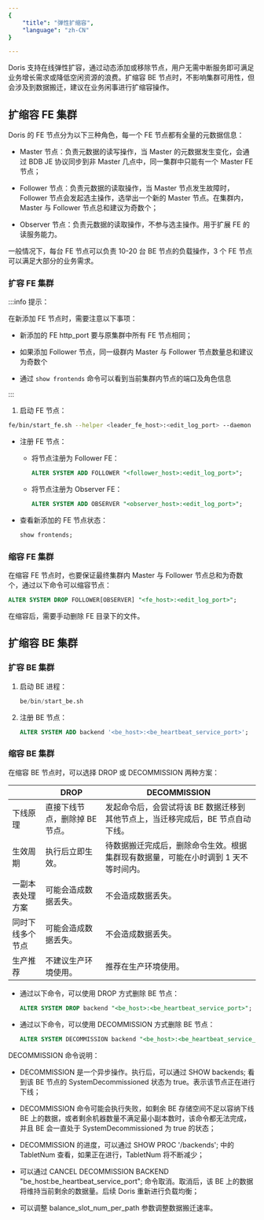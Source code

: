 ```yaml
---
{
    "title": "弹性扩缩容",
    "language": "zh-CN"
}

---
```


<!--
Licensed to the Apache Software Foundation (ASF) under one
or more contributor license agreements.  See the NOTICE file
distributed with this work for additional information
regarding copyright ownership.  The ASF licenses this file
to you under the Apache License, Version 2.0 (the
"License"); you may not use this file except in compliance
with the License.  You may obtain a copy of the License at

  http://www.apache.org/licenses/LICENSE-2.0

Unless required by applicable law or agreed to in writing,
software distributed under the License is distributed on an
"AS IS" BASIS, WITHOUT WARRANTIES OR CONDITIONS OF ANY
KIND, either express or implied.  See the License for the
specific language governing permissions and limitations
under the License.
-->



Doris 支持在线弹性扩容，通过动态添加或移除节点，用户无需中断服务即可满足业务增长需求或降低空闲资源的浪费。扩缩容 BE 节点时，不影响集群可用性，但会涉及到数据搬迁，建议在业务闲事进行扩缩容操作。

## 扩缩容 FE 集群

Doris 的 FE 节点分为以下三种角色，每一个 FE 节点都有全量的元数据信息：

* Master 节点：负责元数据的读写操作，当 Master 的元数据发生变化，会通过 BDB JE 协议同步到非 Master 几点中，同一集群中只能有一个 Master FE 节点；

* Follower 节点：负责元数据的读取操作，当 Master 节点发生故障时，Follower 节点会发起选主操作，选举出一个新的 Master 节点。在集群内，Master 与 Follower 节点总和建议为奇数个；

* Observer 节点：负责元数据的读取操作，不参与选主操作。用于扩展 FE 的读服务能力。

一般情况下，每台 FE 节点可以负责 10-20 台 BE 节点的负载操作，3 个 FE 节点可以满足大部分的业务需求。

### 扩容 FE 集群

:::info 提示：

在新添加 FE 节点时，需要注意以下事项：

* 新添加的 FE http_port 要与原集群中所有 FE 节点相同；

* 如果添加 Follower 节点，同一级群内 Master 与 Follower 节点数量总和建议为奇数个

* 通过 `show frontends` 命令可以看到当前集群内节点的端口及角色信息

:::

1. 启动 FE 节点：

  ```bash
  fe/bin/start_fe.sh --helper <leader_fe_host>:<edit_log_port> --daemon
  ```

  * 注册 FE 节点：

    * 将节点注册为 Follower FE：

      ```sql
      ALTER SYSTEM ADD FOLLOWER "<follower_host>:<edit_log_port>";
      ```

    * 将节点注册为 Observer FE：

      ```sql
      ALTER SYSTEM ADD OBSERVER "<observer_host>:<edit_log_port>";
      ```

  * 查看新添加的 FE 节点状态：

    ```sql
    show frontends;
    ```

### 缩容 FE 集群

在缩容 FE 节点时，也要保证最终集群内 Master 与 Follower 节点总和为奇数个，通过以下命令可以缩容节点：

```sql
ALTER SYSTEM DROP FOLLOWER[OBSERVER] "<fe_host>:<edit_log_port>";
```
在缩容后，需要手动删除 FE 目录下的文件。

## 扩缩容 BE 集群

### 扩容 BE 集群

1. 启动 BE 进程：

   ```sql
   be/bin/start_be.sh
   ```

2. 注册 BE 节点：

   ```sql
   ALTER SYSTEM ADD backend '<be_host>:<be_heartbeat_service_port>';
   ```

### 缩容 BE 集群

在缩容 BE 节点时，可以选择 DROP 或 DECOMMISSION 两种方案：

|          | DROP              | DECOMMISSION                                |
| -------- | ----------------- | ------------------------------------------- |
| 下线原理     | 直接下线节点，删除掉 BE 节点。 | 发起命令后，会尝试将该 BE 数据迁移到其他节点上，当迁移完成后，BE 节点自动下线。 |
| 生效周期     | 执行后立即生效。          | 待数据搬迁完成后，删除命令生效。根据集群现有数据量，可能在小时调到 1 天不等时间内。 |
| 一副本表处理方案 | 可能会造成数据丢失。        | 不会造成数据丢失。                                   |
| 同时下线多个节点 | 可能会造成数据丢失。        | 不会造成数据丢失。                                   |
| 生产推荐     | 不建议生产环境使用。        | 推荐在生产环境使用。                                  |

* 通过以下命令，可以使用 DROP 方式删除 BE 节点：

  ```sql
  ALTER SYSTEM DROP backend "<be_host>:<be_heartbeat_service_port>";
  ```

* 通过以下命令，可以使用 DECOMMISSION 方式删除 BE 节点：

  ```sql
  ALTER SYSTEM DECOMMISSION backend "<be_host>:<be_heartbeat_service_port>";
  ```

DECOMMISSION 命令说明：

- DECOMMISSION 是一个异步操作。执行后，可以通过 SHOW backends; 看到该 BE 节点的 SystemDecommissioned 状态为 true。表示该节点正在进行下线；

- DECOMMISSION 命令可能会执行失败，如剩余 BE 存储空间不足以容纳下线 BE 上的数据，或者剩余机器数量不满足最小副本数时，该命令都无法完成，并且 BE 会一直处于 SystemDecommissioned 为 true 的状态；

- DECOMMISSION 的进度，可以通过 SHOW PROC '/backends'; 中的 TabletNum 查看，如果正在进行，TabletNum 将不断减少；

- 可以通过 CANCEL DECOMMISSION BACKEND "be_host:be_heartbeat_service_port"; 命令取消。取消后，该 BE 上的数据将维持当前剩余的数据量。后续 Doris 重新进行负载均衡；

- 可以调整 balance_slot_num_per_path 参数调整数据搬迁速率。
